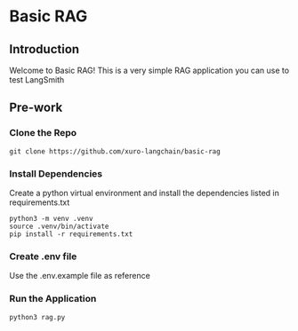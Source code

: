 # Basic RAG 

## Introduction
Welcome to Basic RAG! This is a very simple RAG application you can use to test LangSmith


## Pre-work

### Clone the Repo
```
git clone https://github.com/xuro-langchain/basic-rag
```

### Install Dependencies
Create a python virtual environment and install the dependencies listed in requirements.txt
```
python3 -m venv .venv
source .venv/bin/activate
pip install -r requirements.txt
```

### Create .env file
Use the .env.example file as reference

### Run the Application
```
python3 rag.py
```
